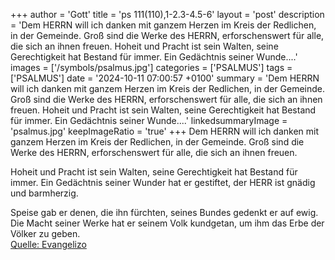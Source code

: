 +++
author = 'Gott'
title = 'ps 111(110),1-2.3-4.5-6'
layout = 'post'
description = 'Dem HERRN will ich danken mit ganzem Herzen  im Kreis der Redlichen, in der Gemeinde. Groß sind die Werke des HERRN,  erforschenswert für alle, die sich an ihnen freuen.  Hoheit und Pracht ist sein Walten,  seine Gerechtigkeit hat Bestand für immer. Ein Gedächtnis seiner Wunde....'
images = ['/symbols/psalmus.jpg']
categories = ['PSALMUS']
tags = ['PSALMUS']
date = '2024-10-11 07:00:57 +0100'
summary = 'Dem HERRN will ich danken mit ganzem Herzen  im Kreis der Redlichen, in der Gemeinde. Groß sind die Werke des HERRN,  erforschenswert für alle, die sich an ihnen freuen.  Hoheit und Pracht ist sein Walten,  seine Gerechtigkeit hat Bestand für immer. Ein Gedächtnis seiner Wunde....'
linkedsummaryImage = 'psalmus.jpg'
keepImageRatio = 'true'
+++
Dem HERRN will ich danken mit ganzem Herzen 
im Kreis der Redlichen, in der Gemeinde.
Groß sind die Werke des HERRN, 
erforschenswert für alle, die sich an ihnen freuen.

Hoheit und Pracht ist sein Walten, 
seine Gerechtigkeit hat Bestand für immer.
Ein Gedächtnis seiner Wunder hat er gestiftet, 
der HERR ist gnädig und barmherzig.<!--more-->

Speise gab er denen, die ihn fürchten, 
seines Bundes gedenkt er auf ewig.
Die Macht seiner Werke hat er seinem Volk kundgetan, 
um ihm das Erbe der Völker zu geben.<br> [Quelle: Evangelizo](https://evangeliumtagfuertag.org/DE/gospel)